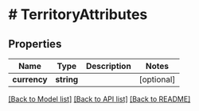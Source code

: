 # # TerritoryAttributes

## Properties

Name | Type | Description | Notes
------------ | ------------- | ------------- | -------------
**currency** | **string** |  | [optional] 

[[Back to Model list]](../../README.md#documentation-for-models) [[Back to API list]](../../README.md#documentation-for-api-endpoints) [[Back to README]](../../README.md)



